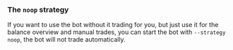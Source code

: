 ### The `noop` strategy

If you want to use the bot without it trading for you, but just use it for the balance overview and manual trades, you can start the bot with `--strategy noop`, the bot will not trade automatically.
